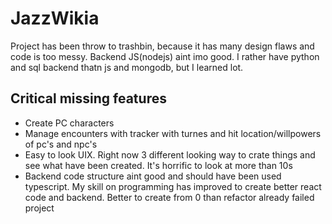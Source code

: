 # JazzWikia
Project has been throw to trashbin, because it has many design flaws and code is too messy. Backend JS(nodejs) aint imo good. I rather have python and sql backend thatn js and mongodb, but I learned lot.

## Critical missing features
* Create PC characters
* Manage encounters with tracker with turnes and hit location/willpowers of pc's and npc's
* Easy to look UIX. Right now 3 different looking way to crate things and see what have been created. It's horrific to look at more than 10s
* Backend code structure aint good and should have been used typescript. My skill on programming has improved to create better react code and backend. Better to create from 0 than refactor already failed project

